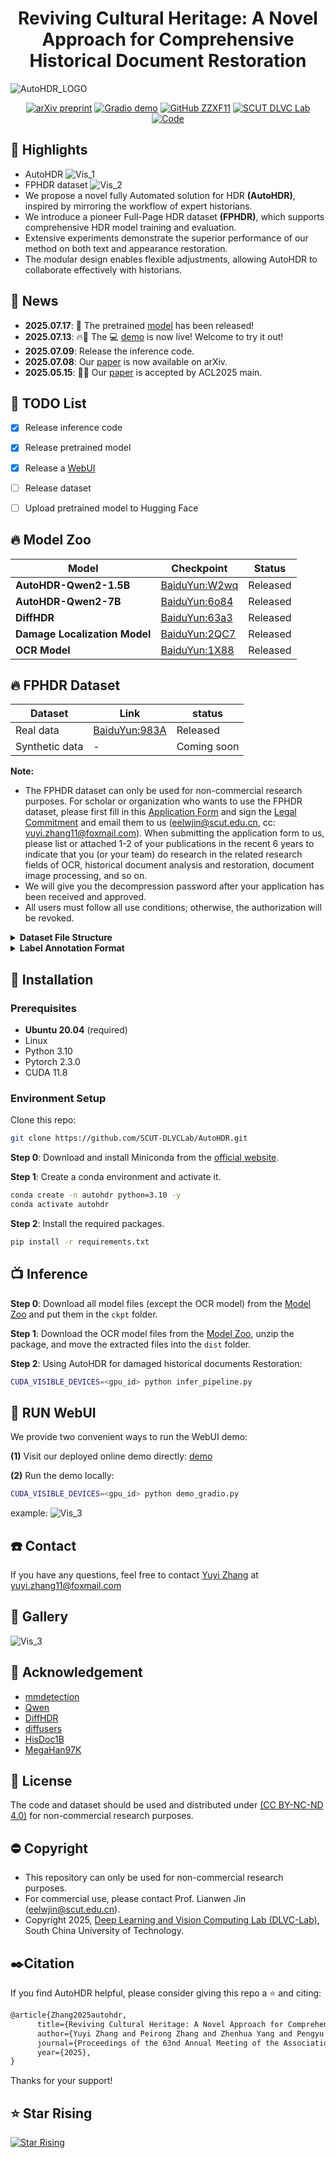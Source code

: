 <div align=center>

# Reviving Cultural Heritage: A Novel Approach for Comprehensive Historical Document Restoration

</div>

![AutoHDR_LOGO](images/logo.png) 

<div align=center>

[![arXiv preprint](http://img.shields.io/badge/arXiv-2507.05108-b31b1b)](https://arxiv.org/abs/2507.05108) 
[![Gradio demo](https://img.shields.io/badge/Demo-AutoHDR-green)](http://121.41.49.212:8432/)
[![GitHub ZZXF11](https://img.shields.io/badge/GitHub-ZZXF11-blueviolet?logo=github)](https://github.com/ZZXF11)
[![SCUT DLVC Lab](https://img.shields.io/badge/SCUT-DLVC_Lab-327FE6?logo=Academia&logoColor=white)](http://dlvc-lab.net/lianwen/)
[![Code](https://img.shields.io/badge/Code-AutoHDR-yellow)](https://github.com/SCUT-DLVCLab/AutoHDR)
<!-- [![Homepage](https://img.shields.io/badge/Homepage-AutoHDR-green)]([https://](https://github.com/SCUT-DLVCLab/AutoHDR)) -->

</div>

## 🌟 Highlights
- AutoHDR
![Vis_1](images/pipeline.png)
- FPHDR dataset
![Vis_2](images/example.png)
- We propose a novel fully Automated solution for HDR **(AutoHDR)**, inspired by mirroring the workflow of expert historians.
- We introduce a pioneer Full-Page HDR dataset **(FPHDR)**, which supports comprehensive HDR model training and evaluation. 
- Extensive experiments demonstrate the superior performance of our method on both text and appearance restoration.
- The modular design enables flexible adjustments, allowing AutoHDR to collaborate effectively with historians.

## 📅 News
- **2025.07.17**: 🚀 The pretrained [model](#-model-zoo) has been released!
- **2025.07.13**: 🔥🎉 The 💻 [demo](http://121.41.49.212:8432/) is now live! Welcome to try it out!
- **2025.07.09**: Release the inference code.
- **2025.07.08**: Our [paper](https://arxiv.org/abs/2507.05108) is now available on arXiv.
- **2025.05.15**: 🎉🎉 Our [paper](https://arxiv.org/abs/2507.05108) is accepted by ACL2025 main.

## 🚧 TODO List

- [x] Release inference code
- [x] Release pretrained model
- [x] Release a [WebUI](http://121.41.49.212:8432/)
- [ ] Release dataset
- [ ] Upload pretrained model to Hugging Face




## 🔥 Model Zoo
| **Model**                                    | **Checkpoint** | **Status** |
|----------------------------------------------|----------------|------------|
| **AutoHDR-Qwen2-1.5B**                   | [BaiduYun:W2wq](https://pan.baidu.com/s/1j_HmyNDG0dOD6TyBHvqYwQ?pwd=W2wq) | Released  |
| **AutoHDR-Qwen2-7B**                     | [BaiduYun:6o84](https://pan.baidu.com/s/1CUREGQIBoed1BgHjELguTQ?pwd=6o84) | Released  |
| **DiffHDR**         | [BaiduYun:63a3](https://pan.baidu.com/s/1fSKd5uQsiKp2uPQBdKtC3Q?pwd=63a3) | Released  |
| **Damage Localization Model**            | [BaiduYun:2QC7](https://pan.baidu.com/s/1wGcT6Ktzqg_bOyc8NsV4Ig?pwd=2QC7) | Released  |
| **OCR Model**       | [BaiduYun:1X88](https://pan.baidu.com/s/1GfNQKIJ17Yf6QSv-dCaPEQ?pwd=1X88) | Released  |


## 🔥 FPHDR Dataset
| **Dataset**             | **Link** | **status** |
|----------|----------|-------------|
| Real data | [BaiduYun:983A](https://pan.baidu.com/s/1yEHdmu0EGb3w7Ug8-uPHwA?pwd=983A) | Released |
| Synthetic data | - | Coming soon |

**Note:**
- The FPHDR dataset can only be used for non-commercial research purposes. For scholar or organization who wants to use the FPHDR dataset, please first fill in this [Application Form](./application-form/Application-Form-for-Using-FPHDR.docx) and sign the [Legal Commitment](./application-form/Legal-Commitment.docx) and email them to us ([eelwjin@scut.edu.cn](eelwjin@scut.edu.cn), cc: [yuyi.zhang11@foxmail.com](yuyi.zhang11@foxmail.com)). When submitting the application form to us, please list or attached 1-2 of your publications in the recent 6 years to indicate that you (or your team) do research in the related research fields of OCR, historical document analysis and restoration, document image processing, and so on.
- We will give you the decompression password after your application has been received and approved.
- All users must follow all use conditions; otherwise, the authorization will be revoked.

<details>
<summary><b>Dataset File Structure</b></summary>

```plaintext
images/
  ├── FS_2_2_1.jpg
  ├── FS_2_9_1.jpg
  ├── ...
labels/
  ├── FS_2_2_1.json
  ├── FS_2_9_1.json
  ├── ...
```
</details>

<details>
<summary><b>Label Annotation Format</b></summary>

```plaintext
{
  "columns": [
    {
      "x": ...,
      "y": ...,
      "w": ...,
      "h": ...,
      "column_id": "...",
      "idx": ...
    },
    ...
  ],
  "chars": [
    {
      "x": ...,
      "y": ...,
      "w": ...,
      "h": ...,
      "txt": "...",
      "cid": ...,
      "char_id": "...",
      "idx": ...,
      "grade": "light|medium|severe|null"
    },
    ...
  ]
}
```

- columns: Column bounding boxes (x, y, w, h)
- chars: Character annotations (txt, x, y, w, h, grade)
- grade: Damage level (light, medium, severe, or empty for no damage)

</details>

## 🚧 Installation
### Prerequisites
- **Ubuntu 20.04** (required)
- Linux
- Python 3.10
- Pytorch 2.3.0
- CUDA 11.8

### Environment Setup
Clone this repo:
```bash
git clone https://github.com/SCUT-DLVCLab/AutoHDR.git
```

**Step 0**: Download and install Miniconda from the [official website](https://docs.conda.io/en/latest/miniconda.html).

**Step 1**: Create a conda environment and activate it.
```bash
conda create -n autohdr python=3.10 -y
conda activate autohdr
```

**Step 2**: Install the required packages.
```bash
pip install -r requirements.txt
```

## 📺 Inference

**Step 0**: Download all model files (except the OCR model) from the [Model Zoo](#-model-zoo) and put them in the `ckpt` folder.

**Step 1**: Download the OCR model files from the [Model Zoo](#-model-zoo), unzip the package, and move the extracted files into the `dist` folder.

**Step 2**: Using AutoHDR for damaged historical documents Restoration:
```bash
CUDA_VISIBLE_DEVICES=<gpu_id> python infer_pipeline.py
```

## 🚀 RUN WebUI
We provide two convenient ways to run the WebUI demo:

**(1)** Visit our deployed online demo directly:
[demo](http://121.41.49.212:8432/)

**(2)** Run the demo locally:
```bash
CUDA_VISIBLE_DEVICES=<gpu_id> python demo_gradio.py
```

example:
![Vis_3](images/demo.png)



## ☎️ Contact
If you have any questions, feel free to contact [Yuyi Zhang](https://github.com/ZZXF11) at [yuyi.zhang11@foxmail.com](yuyi.zhang11@foxmail.com)

## 🌄 Gallery
![Vis_3](images/result.png)

## 💙 Acknowledgement
- [mmdetection](https://github.com/open-mmlab/mmdetection)
- [Qwen](https://github.com/QwenLM/Qwen3)
- [DiffHDR](https://github.com/yeungchenwa/HDR)
- [diffusers](https://github.com/huggingface/diffusers)
- [HisDoc1B](https://github.com/SCUT-DLVCLab/HisDoc1B)
- [MegaHan97K](https://github.com/SCUT-DLVCLab/MegaHan97K)

## 📜 License
The code and dataset should be used and distributed under [ (CC BY-NC-ND 4.0)](https://creativecommons.org/licenses/by-nc-nd/4.0/) for non-commercial research purposes.

## ⛔️ Copyright
- This repository can only be used for non-commercial research purposes.
- For commercial use, please contact Prof. Lianwen Jin (eelwjin@scut.edu.cn).
- Copyright 2025, [Deep Learning and Vision Computing Lab (DLVC-Lab)](http://www.dlvc-lab.net), South China University of Technology. 

## ✒️Citation
If you find AutoHDR helpful, please consider giving this repo a ⭐ and citing:
```latex
@article{Zhang2025autohdr,
      title={Reviving Cultural Heritage: A Novel Approach for Comprehensive Historical Document Restoration}, 
      author={Yuyi Zhang and Peirong Zhang and Zhenhua Yang and Pengyu Yan and Yongxin Shi and Pengwei Liu and Fengjun Guo and Lianwen Jin},
      journal={Proceedings of the 63nd Annual Meeting of the Association for Computational Linguistics},
      year={2025},
}
```
Thanks for your support!

## ⭐ Star Rising
[![Star Rising](https://api.star-history.com/svg?repos=SCUT-DLVCLab/AutoHDR&type=Timeline)](https://star-history.com/#SCUT-DLVCLab/AutoHDR&Timeline)


